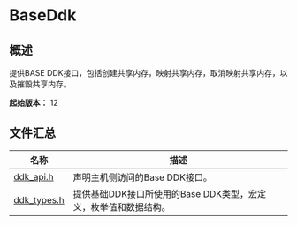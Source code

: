 # BaseDdk

## 概述

提供BASE DDK接口，包括创建共享内存，映射共享内存，取消映射共享内存，以及摧毁共享内存。

**起始版本：** 12
## 文件汇总

| 名称 | 描述 |
| -- | -- |
| [ddk_api.h](capi-ddk-api-h.md) | 声明主机侧访问的Base DDK接口。 |
| [ddk_types.h](capi-ddk-types-h.md) | 提供基础DDK接口所使用的Base DDK类型，宏定义，枚举值和数据结构。 |
